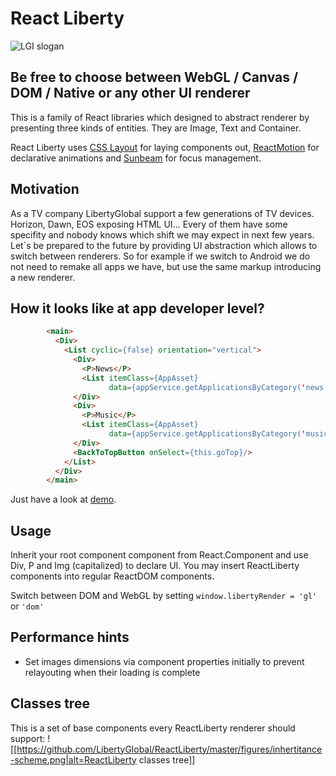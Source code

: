 React Liberty
=============

![LGI slogan](https://media.licdn.com/media/p/5/000/1c7/0ee/0b3c8ed.png)

Be free to choose between WebGL / Canvas / DOM / Native or any other UI renderer
---------------------------------------------------------------------------------

This is a family of React libraries which designed to abstract renderer by presenting three kinds of entities. They are Image, Text and Container. 

React Liberty uses [CSS Layout](https://github.com/facebook/css-layout) for laying components out, [ReactMotion](https://github.com/chenglou/react-motion) for declarative animations and [Sunbeam](https://github.com/LibertyGlobal/sunbeam) for focus management.



Motivation
----------
As a TV company LibertyGlobal support a few generations of TV devices. Horizon, Dawn, EOS exposing HTML UI... Every of them have some specifity and nobody knows which shift we may expect in next few years. Let`s be prepared to the future by providing UI abstraction which allows to switch between renderers. So for example if we switch to Android we do not need to remake all apps we have, but use the same markup introducing a new renderer.

How it looks like at app developer level?
-----------------------------------------
```html
		<main>
          <Div>
            <List cyclic={false} orientation="vertical">
              <Div>
                <P>News</P>
                <List itemClass={AppAsset}
                      data={appService.getApplicationsByCategory('news')}/>
              </Div>
              <Div>
                <P>Music</P>
                <List itemClass={AppAsset}
                      data={appService.getApplicationsByCategory('music')}/>
              </Div>
              <BackToTopButton onSelect={this.goTop}/>
            </List>
          </Div>
        </main>
```

Just have a look at [demo](https://github.com/LibertyGlobal/ReactLiberty/tree/master/demo).


Usage
-----

Inherit your root component component from React.Component and use Div, P and Img (capitalized) to declare UI. You may insert ReactLiberty components into regular ReactDOM components.

Switch between DOM and WebGL by setting `window.libertyRender = 'gl'` or `'dom'`

Performance hints
-----------------
- Set images dimensions via component properties initially to prevent relayouting when their loading is complete

Classes tree
------------

This is a set of base components every ReactLiberty renderer should support:
![[https://github.com/LibertyGlobal/ReactLiberty/master/figures/inhertitance-scheme.png|alt=ReactLiberty classes tree]]